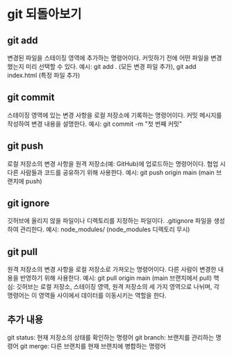 # git 되돌아보기
## git add
변경된 파일을 스테이징 영역에 추가하는 명령어이다.
커밋하기 전에 어떤 파일을 변경했는지 미리 선택할 수 있다.
예시: git add . (모든 변경 파일 추가), git add index.html (특정 파일 추가)
## git commit
스테이징 영역에 있는 변경 사항을 로컬 저장소에 기록하는 명령어이다.
커밋 메시지를 작성하여 변경 내용을 설명한다.
예시: git commit -m "첫 번째 커밋"
## git push
로컬 저장소의 변경 사항을 원격 저장소(예: GitHub)에 업로드하는 명령어이다.
협업 시 다른 사람들과 코드를 공유하기 위해 사용한다.
예시: git push origin main (main 브랜치에 push)
## git ignore
깃허브에 올리지 않을 파일이나 디렉토리를 지정하는 파일이다.
.gitignore 파일을 생성하여 관리한다.
예시: node_modules/ (node_modules 디렉토리 무시)
## git pull
원격 저장소의 변경 사항을 로컬 저장소로 가져오는 명령어이다.
다른 사람이 변경한 내용을 반영하기 위해 사용한다.
예시: git pull origin main (main 브랜치에서 pull)
핵심: 깃허브는 로컬 저장소, 스테이징 영역, 원격 저장소의 세 가지 영역으로 나뉘며, 각 명령어는 이 영역들 사이에서 데이터를 이동시키는 역할을 한다.

## 추가 내용

git status: 현재 저장소의 상태를 확인하는 명령어
git branch: 브랜치를 관리하는 명령어
git merge: 다른 브랜치를 현재 브랜치에 병합하는 명령어

